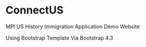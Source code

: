 # ConnectUS
MPI US History Immigration Application Demo Website

Using Bootstrap Template Via Bootstrap 4.3
